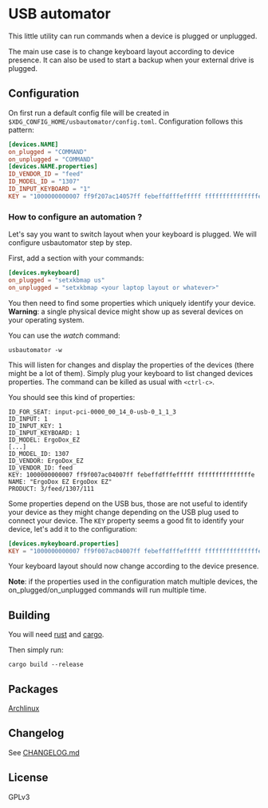 # USB automator

This little utility can run commands when a device is plugged or unplugged.

The main use case is to change keyboard layout according to device presence.
It can also be used to start a backup when your external drive is plugged.

## Configuration

On first run a default config file will be created in `$XDG_CONFIG_HOME/usbautomator/config.toml`.
Configuration follows this pattern:

```toml
[devices.NAME]
on_plugged = "COMMAND"
on_unplugged = "COMMAND"
[devices.NAME.properties]
ID_VENDOR_ID = "feed"
ID_MODEL_ID = "1307"
ID_INPUT_KEYBOARD = "1"
KEY = "1000000000007 ff9f207ac14057ff febeffdfffefffff fffffffffffffffe"
```

### How to configure an automation ?

Let's say you want to switch layout when your keyboard is plugged.
We will configure usbautomator step by step.

First, add a section with your commands:

```toml
[devices.mykeyboard]
on_plugged = "setxkbmap us"
on_unplugged = "setxkbmap <your laptop layout or whatever>"
```

You then need to find some properties which uniquely identify your device.
**Warning**: a single physical device might show up as several devices on your operating system.

You can use the *watch* command:

    usbautomator -w

This will listen for changes and display the properties of the devices (there might be a lot of them).
Simply plug your keyboard to list changed devices properties.
The command can be killed as usual with `<ctrl-c>`.

You should see this kind of properties:

```
ID_FOR_SEAT: input-pci-0000_00_14_0-usb-0_1_1_3
ID_INPUT: 1
ID_INPUT_KEY: 1
ID_INPUT_KEYBOARD: 1
ID_MODEL: ErgoDox_EZ
[...]
ID_MODEL_ID: 1307
ID_VENDOR: ErgoDox_EZ
ID_VENDOR_ID: feed
KEY: 1000000000007 ff9f007ac04007ff febeffdfffefffff fffffffffffffffe
NAME: "ErgoDox EZ ErgoDox EZ"
PRODUCT: 3/feed/1307/111
```

Some properties depend on the USB bus, those are not useful to identify your device as they might change depending on the USB plug used to connect your device.
The `KEY` property seems a good fit to identify your device, let's add it to the configuration:

```toml
[devices.mykeyboard.properties]
KEY = "1000000000007 ff9f007ac04007ff febeffdfffefffff fffffffffffffffe"
```

Your keyboard layout should now change according to the device presence.

**Note**: if the properties used in the configuration match multiple devices, the on_plugged/on_unplugged commands will run multiple time.

## Building

You will need [rust](https://www.rust-lang.org) and [cargo](https://doc.rust-lang.org/cargo/getting-started/installation.html).

Then simply run:

    cargo build --release

## Packages

[Archlinux](https://aur.archlinux.org/packages/usbautomator)

## Changelog

See [CHANGELOG.md](./CHANGELOG.md)

## License

GPLv3
